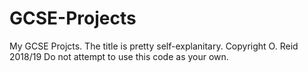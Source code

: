 # GCSE-Projects
My GCSE Projcts. The title is pretty self-explanitary.
Copyright O. Reid 2018/19
Do not attempt to use this code as your own.
